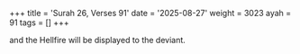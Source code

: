 +++
title = 'Surah 26, Verses 91'
date = '2025-08-27'
weight = 3023
ayah = 91
tags = []
+++

and the Hellfire will be displayed to the deviant.